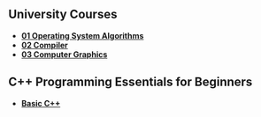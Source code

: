## University Courses

- **[01 Operating System Algorithms](https://github.com/aatansen/Deep-Dive-in-CPP/tree/main/00%20C%2B%2B%20University%20Courses/01%20Operating%20System%20Algorithms)**
- **[02 Compiler](https://github.com/aatansen/Deep-Dive-in-CPP/tree/main/00%20C%2B%2B%20University%20Courses/02%20Compiler)**
- **[03 Computer Graphics](https://github.com/aatansen/Deep-Dive-in-CPP/tree/main/00%20C%2B%2B%20University%20Courses/03%20Computer%20Graphics)**

## C++ Programming Essentials for Beginners

- **[Basic C++](https://github.com/aatansen/Deep-Dive-in-CPP/tree/main/01%20C%2B%2B%20Programming%20Essentials%20for%20Beginners)**